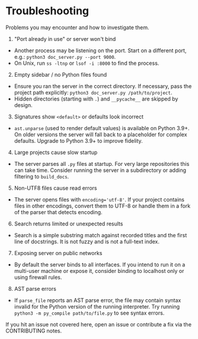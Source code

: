 # Troubleshooting

Problems you may encounter and how to investigate them.

1) "Port already in use" or server won't bind
- Another process may be listening on the port. Start on a different port, e.g.: `python3 doc_server.py --port 9000`.
- On Unix, run `ss -ltnp` or `lsof -i :8000` to find the process.

2) Empty sidebar / no Python files found
- Ensure you ran the server in the correct directory. If necessary, pass the project path explicitly:
  `python3 doc_server.py /path/to/project`.
- Hidden directories (starting with `.`) and `__pycache__` are skipped by design.

3) Signatures show `<default>` or defaults look incorrect
- `ast.unparse` (used to render default values) is available on Python 3.9+. On older versions the server
  will fall back to a placeholder for complex defaults. Upgrade to Python 3.9+ to improve fidelity.

4) Large projects cause slow startup
- The server parses all `.py` files at startup. For very large repositories this can take time. Consider
  running the server in a subdirectory or adding filtering to `build_docs`.

5) Non-UTF8 files cause read errors
- The server opens files with `encoding='utf-8'`. If your project contains files in other encodings, convert
  them to UTF-8 or handle them in a fork of the parser that detects encoding.

6) Search returns limited or unexpected results
- Search is a simple substring match against recorded titles and the first line of docstrings. It is not
  fuzzy and is not a full-text index.

7) Exposing server on public networks
- By default the server binds to all interfaces. If you intend to run it on a multi-user machine or expose it,
  consider binding to localhost only or using firewall rules.

8) AST parse errors
- If `parse_file` reports an AST parse error, the file may contain syntax invalid for the Python version of the
  running interpreter. Try running `python3 -m py_compile path/to/file.py` to see syntax errors.

If you hit an issue not covered here, open an issue or contribute a fix via the CONTRIBUTING notes.
